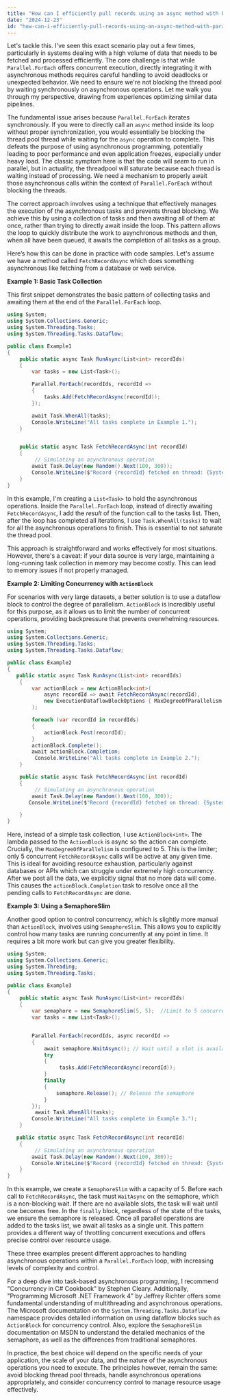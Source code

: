 ```yaml
---
title: "How can I efficiently pull records using an async method with Parallel.ForEach?"
date: "2024-12-23"
id: "how-can-i-efficiently-pull-records-using-an-async-method-with-parallelforeach"
---
```


Let's tackle this. I've seen this exact scenario play out a few times, particularly in systems dealing with a high volume of data that needs to be fetched and processed efficiently. The core challenge is that while `Parallel.ForEach` offers concurrent execution, directly integrating it with asynchronous methods requires careful handling to avoid deadlocks or unexpected behavior. We need to ensure we're not blocking the thread pool by waiting synchronously on asynchronous operations. Let me walk you through my perspective, drawing from experiences optimizing similar data pipelines.

The fundamental issue arises because `Parallel.ForEach` iterates synchronously. If you were to directly call an `async` method inside its loop without proper synchronization, you would essentially be blocking the thread pool thread while waiting for the `async` operation to complete. This defeats the purpose of using asynchronous programming, potentially leading to poor performance and even application freezes, especially under heavy load. The classic symptom here is that the code will *seem* to run in parallel, but in actuality, the threadpool will saturate because each thread is waiting instead of processing. We need a mechanism to properly await those asynchronous calls within the context of `Parallel.ForEach` without blocking the threads.

The correct approach involves using a technique that effectively manages the execution of the asynchronous tasks and prevents thread blocking. We achieve this by using a collection of tasks and then awaiting all of them at once, rather than trying to directly await inside the loop. This pattern allows the loop to quickly distribute the work to asynchronous methods and then, when all have been queued, it awaits the completion of all tasks as a group.

Here’s how this can be done in practice with code samples. Let's assume we have a method called `FetchRecordAsync` which does something asynchronous like fetching from a database or web service.

**Example 1: Basic Task Collection**

This first snippet demonstrates the basic pattern of collecting tasks and awaiting them at the end of the `Parallel.ForEach` loop.

```csharp
using System;
using System.Collections.Generic;
using System.Threading.Tasks;
using System.Threading.Tasks.Dataflow;

public class Example1
{
    public static async Task RunAsync(List<int> recordIds)
    {
        var tasks = new List<Task>();

        Parallel.ForEach(recordIds, recordId =>
        {
            tasks.Add(FetchRecordAsync(recordId));
        });

        await Task.WhenAll(tasks);
        Console.WriteLine("All tasks complete in Example 1.");
    }


    public static async Task FetchRecordAsync(int recordId)
    {
         // Simulating an asynchronous operation
        await Task.Delay(new Random().Next(100, 300));
        Console.WriteLine($"Record {recordId} fetched on thread: {System.Threading.Thread.CurrentThread.ManagedThreadId}");
    }
}
```

In this example, I'm creating a `List<Task>` to hold the asynchronous operations. Inside the `Parallel.ForEach` loop, instead of directly awaiting `FetchRecordAsync`, I add the *result* of the function call to the tasks list. Then, after the loop has completed all iterations, I use `Task.WhenAll(tasks)` to wait for all the asynchronous operations to finish. This is essential to not saturate the thread pool.

This approach is straightforward and works effectively for most situations. However, there's a caveat: if your data source is very large, maintaining a long-running task collection in memory may become costly. This can lead to memory issues if not properly managed.

**Example 2: Limiting Concurrency with `ActionBlock`**

For scenarios with very large datasets, a better solution is to use a dataflow block to control the degree of parallelism. `ActionBlock` is incredibly useful for this purpose, as it allows us to limit the number of concurrent operations, providing backpressure that prevents overwhelming resources.

```csharp
using System;
using System.Collections.Generic;
using System.Threading.Tasks;
using System.Threading.Tasks.Dataflow;

public class Example2
{
   public static async Task RunAsync(List<int> recordIds)
    {
        var actionBlock = new ActionBlock<int>(
            async recordId => await FetchRecordAsync(recordId),
            new ExecutionDataflowBlockOptions { MaxDegreeOfParallelism = 5 } // Limit concurrency
        );

        foreach (var recordId in recordIds)
        {
            actionBlock.Post(recordId);
        }
        actionBlock.Complete();
        await actionBlock.Completion;
         Console.WriteLine("All tasks complete in Example 2.");
    }

    public static async Task FetchRecordAsync(int recordId)
    {
         // Simulating an asynchronous operation
        await Task.Delay(new Random().Next(100, 300));
       Console.WriteLine($"Record {recordId} fetched on thread: {System.Threading.Thread.CurrentThread.ManagedThreadId}");

    }
}
```

Here, instead of a simple task collection, I use `ActionBlock<int>`. The lambda passed to the `ActionBlock` is async so the action can complete. Crucially, the `MaxDegreeOfParallelism` is configured to 5. This is the limiter; only 5 concurrent `FetchRecordAsync` calls will be active at any given time. This is ideal for avoiding resource exhaustion, particularly against databases or APIs which can struggle under extremely high concurrency. After we post all the data, we explicitly signal that no more data will come. This causes the `actionBlock.Completion` task to resolve once all the pending calls to `FetchRecordAsync` are done.

**Example 3: Using a SemaphoreSlim**

Another good option to control concurrency, which is slightly more manual than `ActionBlock`, involves using `SemaphoreSlim`. This allows you to explicitly control how many tasks are running concurrently at any point in time. It requires a bit more work but can give you greater flexibility.

```csharp
using System;
using System.Collections.Generic;
using System.Threading;
using System.Threading.Tasks;

public class Example3
{
    public static async Task RunAsync(List<int> recordIds)
    {
        var semaphore = new SemaphoreSlim(5, 5);  //Limit to 5 concurrent operations
        var tasks = new List<Task>();


        Parallel.ForEach(recordIds, async recordId =>
        {
            await semaphore.WaitAsync(); // Wait until a slot is available
            try
            {
                 tasks.Add(FetchRecordAsync(recordId));
            }
            finally
            {
                semaphore.Release(); // Release the semaphore
            }
        });
         await Task.WhenAll(tasks);
        Console.WriteLine("All tasks complete in Example 3.");
    }

   public static async Task FetchRecordAsync(int recordId)
    {
         // Simulating an asynchronous operation
        await Task.Delay(new Random().Next(100, 300));
        Console.WriteLine($"Record {recordId} fetched on thread: {System.Threading.Thread.CurrentThread.ManagedThreadId}");
    }
}
```

In this example, we create a `SemaphoreSlim` with a capacity of 5. Before each call to `FetchRecordAsync`, the task must `WaitAsync` on the semaphore, which is a non-blocking wait. If there are no available slots, the task will wait until one becomes free. In the `finally` block, regardless of the state of the tasks, we ensure the semaphore is released. Once all parallel operations are added to the tasks list, we await all tasks as a single unit. This pattern provides a different way of throttling concurrent executions and offers precise control over resource usage.

These three examples present different approaches to handling asynchronous operations within a `Parallel.ForEach` loop, with increasing levels of complexity and control.

For a deep dive into task-based asynchronous programming, I recommend "Concurrency in C# Cookbook" by Stephen Cleary. Additionally, "Programming Microsoft .NET Framework 4" by Jeffrey Richter offers some fundamental understanding of multithreading and asynchronous operations. The Microsoft documentation on the `System.Threading.Tasks.Dataflow` namespace provides detailed information on using dataflow blocks such as `ActionBlock` for concurrency control. Also, explore the `SemaphoreSlim` documentation on MSDN to understand the detailed mechanics of the semaphore, as well as the differences from traditional semaphores.

In practice, the best choice will depend on the specific needs of your application, the scale of your data, and the nature of the asynchronous operations you need to execute. The principles however, remain the same: avoid blocking thread pool threads, handle asynchronous operations appropriately, and consider concurrency control to manage resource usage effectively.
